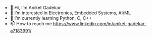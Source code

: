 - 👋 Hi, I’m Aniket Gadekar
- 👀 I’m interested in Electronics, Embedded Systems, AI/ML
- 🌱 I’m currently learning Python, C, C++
- 📫 How to reach me https://www.linkedin.com/in/aniket-gadekar-a7183991/

<!---
gadekan/gadekan is a ✨ special ✨ repository because its `README.md` (this file) appears on your GitHub profile.
You can click the Preview link to take a look at your changes.
--->
